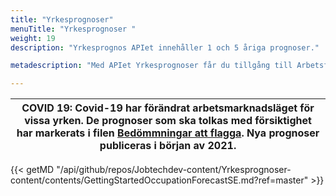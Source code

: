 ```yaml
---
title: "Yrkesprognoser"
menuTitle: "Yrkesprognoser "
weight: 19
description: "Yrkesprognos APIet innehåller 1 och 5 åriga prognoser."

metadescription: "Med APIet Yrkesprognoser får du tillgång till Arbetsförmedlingens prognoser för olika yrken.Läs mer här"

---
```

| COVID 19: Covid-19 har förändrat arbetsmarknadsläget för vissa yrken. De prognoser som ska tolkas med försiktighet har markerats i filen [Bedömmningar att flagga](/files/covid.csv). Nya prognoser publiceras i början av 2021.   |
| --- |

{{< getMD "/api/github/repos/Jobtechdev-content/Yrkesprognoser-content/contents/GettingStartedOccupationForecastSE.md?ref=master" >}}



